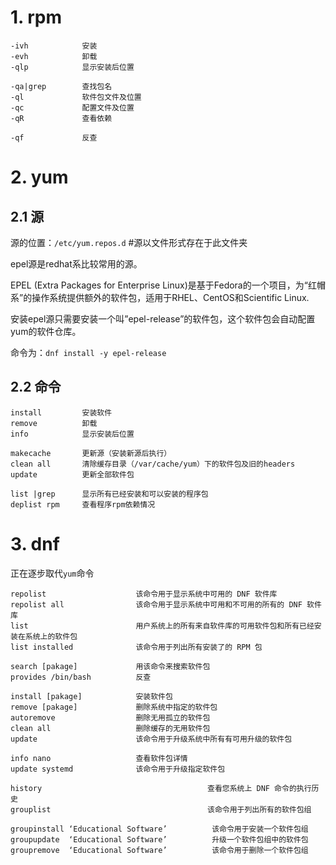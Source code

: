 # 1. rpm

```
-ivh			安装
-evh			卸载
-qlp			显示安装后位置

-qa|grep		查找包名
-ql				软件包文件及位置
-qc				配置文件及位置
-qR				查看依赖

-qf				反查
```

# 2. yum

## 2.1 源

源的位置：`/etc/yum.repos.d`			#源以文件形式存在于此文件夹

epel源是redhat系比较常用的源。

EPEL (Extra Packages for Enterprise Linux)是基于Fedora的一个项目，为“红帽系”的操作系统提供额外的软件包，适用于RHEL、CentOS和Scientific Linux.

安装epel源只需要安装一个叫”epel-release”的软件包，这个软件包会自动配置yum的软件仓库。

命令为：`dnf install -y epel-release`

## 2.2 命令

```
install			安装软件
remove			卸载
info			显示安装后位置

makecache		更新源（安装新源后执行）
clean all		清除缓存目录（/var/cache/yum）下的软件包及旧的headers
update			更新全部软件包

list |grep		显示所有已经安装和可以安装的程序包
deplist rpm		查看程序rpm依赖情况
```

# 3. dnf

正在逐步取代`yum`命令

```
repolist                    该命令用于显示系统中可用的 DNF 软件库
repolist all                该命令用于显示系统中可用和不可用的所有的 DNF 软件库
list                        用户系统上的所有来自软件库的可用软件包和所有已经安装在系统上的软件包
list installed              该命令用于列出所有安装了的 RPM 包

search [pakage]             用该命令来搜索软件包
provides /bin/bash          反查

install [pakage]            安装软件包
remove [pakage]             删除系统中指定的软件包
autoremove                  删除无用孤立的软件包
clean all                   删除缓存的无用软件包
update                      该命令用于升级系统中所有有可用升级的软件包

info nano                   查看软件包详情
update systemd              该命令用于升级指定软件包

history                                     查看您系统上 DNF 命令的执行历史
grouplist                                   该命令用于列出所有的软件包组

groupinstall ‘Educational Software’          该命令用于安装一个软件包组
groupupdate  ‘Educational Software’          升级一个软件包组中的软件包
groupremove  ‘Educational Software’          该命令用于删除一个软件包组 
```

